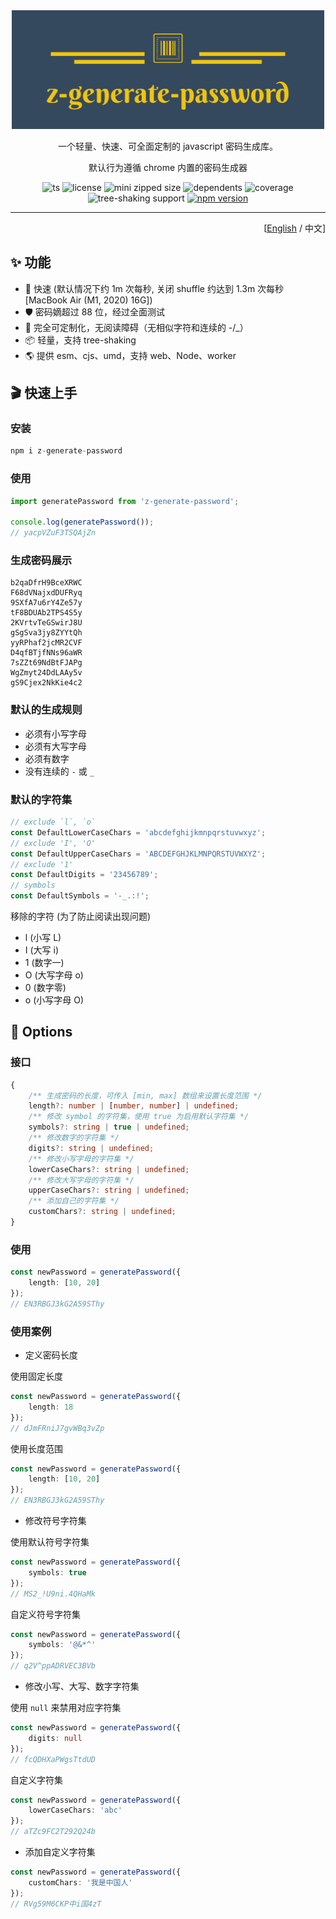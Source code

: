 <div align='center'>

<img src='./logo.png' width='500px'/>

一个轻量、快速、可全面定制的 javascript 密码生成库。

默认行为遵循 chrome 内置的密码生成器

![ts](https://badgen.net/badge/-/TypeScript/blue?icon=typescript&label)
![license](https://badgen.net/github/license/ZxBing0066/zlib)
![mini zipped size](https://img.shields.io/bundlephobia/minzip/z-generate-password)
![dependents](https://badgen.net/npm/dependents/z-generate-password)
![coverage](https://badgen.net/badge/coverage/100%25/green)
![tree-shaking support](https://badgen.net/bundlephobia/tree-shaking/z-generate-password)
[![npm version](https://badgen.net/npm/v/z-generate-password)](https://www.npmjs.com/package/z-generate-password)

</div>

<hr/>

<div align='right'>

[[English](README.md) / 中文]

</div>

## ✨ 功能

-   🚀 快速 (默认情况下约 1m 次每秒, 关闭 shuffle 约达到 1.3m 次每秒 [MacBook Air (M1, 2020) 16G])
-   🛡 密码嫡超过 88 位，经过全面测试
-   🎨 完全可定制化，无阅读障碍（无相似字符和连续的 -/\_）
-   📦 轻量，支持 tree-shaking
-   🌎 提供 esm、cjs、umd，支持 web、Node、worker

## 🎬 快速上手

### 安装

```js
npm i z-generate-password
```

### 使用

```ts
import generatePassword from 'z-generate-password';

console.log(generatePassword());
// yacpVZuF3TSQAjZn
```

### 生成密码展示

```
b2qaDfrH9BceXRWC
F68dVNajxdDUFRyq
9SXfA7u6rY4Ze57y
tF8BDUAb2TPS4S5y
2KVrtvTeGSwirJ8U
gSgSva3jy8ZYYtQh
yyRPhaf2jcMR2CVF
D4qfBTjfNNs96aWR
7sZZt69NdBtFJAPg
WgZmyt24DdLAAy5v
gS9Cjex2NkKie4c2
```

### 默认的生成规则

-   必须有小写字母
-   必须有大写字母
-   必须有数字
-   没有连续的 `-` 或 `_`

### 默认的字符集

```ts
// exclude `l`, `o`
const DefaultLowerCaseChars = 'abcdefghijkmnpqrstuvwxyz';
// exclude 'I', 'O'
const DefaultUpperCaseChars = 'ABCDEFGHJKLMNPQRSTUVWXYZ';
// exclude '1'
const DefaultDigits = '23456789';
// symbols
const DefaultSymbols = '-_.:!';
```

移除的字符 (为了防止阅读出现问题)

-   l (小写 L)
-   I (大写 i)
-   1 (数字一)
-   O (大写字母 o)
-   0 (数字零)
-   o (小写字母 O)

## 🎨 Options

### 接口

```ts
{
    /** 生成密码的长度，可传入 [min, max] 数组来设置长度范围 */
    length?: number | [number, number] | undefined;
    /** 修改 symbol 的字符集，使用 true 为启用默认字符集 */
    symbols?: string | true | undefined;
    /** 修改数字的字符集 */
    digits?: string | undefined;
    /** 修改小写字母的字符集 */
    lowerCaseChars?: string | undefined;
    /** 修改大写字母的字符集 */
    upperCaseChars?: string | undefined;
    /** 添加自己的字符集 */
    customChars?: string | undefined;
}
```

### 使用

```ts
const newPassword = generatePassword({
    length: [10, 20]
});
// EN3RBGJ3kG2A59SThy
```

### 使用案例

-   定义密码长度

使用固定长度

```ts
const newPassword = generatePassword({
    length: 18
});
// dJmFRniJ7gvWBq3vZp
```

使用长度范围

```ts
const newPassword = generatePassword({
    length: [10, 20]
});
// EN3RBGJ3kG2A59SThy
```

-   修改符号字符集

使用默认符号字符集

```ts
const newPassword = generatePassword({
    symbols: true
});
// MS2_!U9ni.4QHaMk
```

自定义符号字符集

```ts
const newPassword = generatePassword({
    symbols: '@&*^'
});
// q2V^ppADRVEC3BVb
```

-   修改小写、大写、数字字符集

使用 `null` 来禁用对应字符集

```ts
const newPassword = generatePassword({
    digits: null
});
// fcQDHXaPWgsTtdUD
```

自定义字符集

```ts
const newPassword = generatePassword({
    lowerCaseChars: 'abc'
});
// aTZc9FC2T292Q24b
```

-   添加自定义字符集

```ts
const newPassword = generatePassword({
    customChars: '我是中国人'
});
// RVg59M6CKP中i国4zT
```
